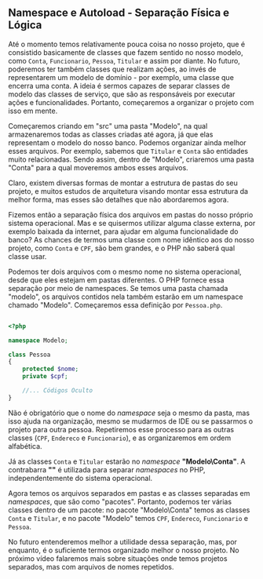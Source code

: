 ## Namespace e Autoload - Separação Física e Lógica

Até o momento temos relativamente pouca coisa no nosso projeto, que é consistido basicamente de classes que fazem sentido no nosso modelo, como <code>Conta</code>, <code>Funcionario</code>, <code>Pessoa</code>, <code>Titular</code> e assim por diante. No futuro, poderemos ter também classes que realizam ações, ao invés de representarem um modelo de domínio - por exemplo, uma classe que encerra uma conta. A ideia é sermos capazes de separar classes de modelo das classes de serviço, que são as responsáveis por executar ações e funcionalidades. Portanto, começaremos a organizar o projeto com isso em mente.

Começaremos criando em "src" uma pasta "Modelo", na qual armazenaremos todas as classes criadas até agora, já que elas representam o modelo do nosso banco. Podemos organizar ainda melhor esses arquivos. Por exemplo, sabemos que <code>Titular</code> e <code>Conta</code> são entidades muito relacionadas. Sendo assim, dentro de "Modelo", criaremos uma pasta "Conta" para a qual moveremos ambos esses arquivos.

Claro, existem diversas formas de montar a estrutura de pastas do seu projeto, e muitos estudos de arquitetura visando montar essa estrutura da melhor forma, mas esses são detalhes que não abordaremos agora.

Fizemos então a separação física dos arquivos em pastas do nosso próprio sistema operacional. Mas e se quisermos utilizar alguma classe externa, por exemplo baixada da internet, para ajudar em alguma funcionalidade do banco? As chances de termos uma classe com nome idêntico aos do nosso projeto, como <code>Conta</code> e <code>CPF</code>, são bem grandes, e o PHP não saberá qual classe usar.

Podemos ter dois arquivos com o mesmo nome no sistema operacional, desde que eles estejam em pastas diferentes. O PHP fornece essa separação por meio de namespaces. Se temos uma pasta chamada "modelo", os arquivos contidos nela também estarão em um namespace chamado "Modelo". Começaremos essa definição por <code>Pessoa.php</code>.

```php

<?php

namespace Modelo;

class Pessoa
{
    protected $nome;
    private $cpf;

    //... Códigos Oculto
}

```

Não é obrigatório que o nome do *namespace* seja o mesmo da pasta, mas isso ajuda na organização, mesmo se mudarmos de IDE ou se passarmos o projeto para outra pessoa. Repetiremos esse processo para as outras classes (<code>CPF</code>, <code>Endereco</code> e <code>Funcionario</code>), e as organizaremos em ordem alfabética.

Já as classes <code>Conta</code> e <code>Titular</code> estarão no *namespace* **"Modelo\Conta"**. A contrabarra **"\"** é utilizada para separar *namespaces* no PHP, independentemente do sistema operacional.

Agora temos os arquivos separados em pastas e as classes separadas em *namespaces*, que são como "pacotes". Portanto, podemos ter várias classes dentro de um pacote: no pacote "Modelo\Conta" temos as classes <code>Conta</code> e <code>Titular</code>, e no pacote "Modelo" temos <code>CPF</code>, <code>Endereco</code>, <code>Funcionario</code> e <code>Pessoa</code>.

No futuro entenderemos melhor a utilidade dessa separação, mas, por enquanto, é o suficiente termos organizado melhor o nosso projeto. No próximo vídeo falaremos mais sobre situações onde temos projetos separados, mas com arquivos de nomes repetidos.
